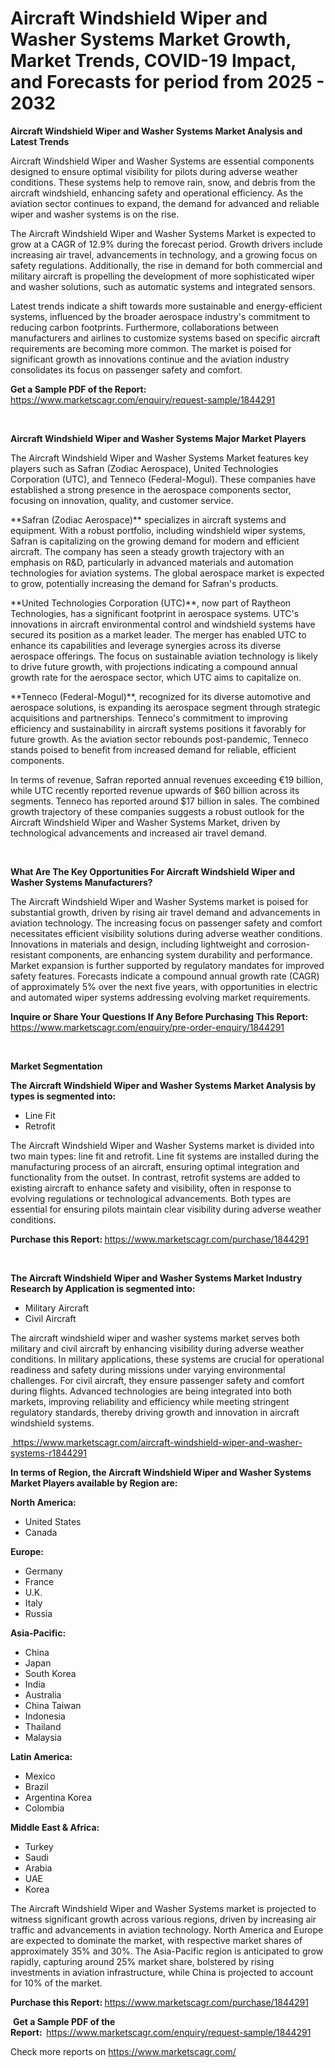 <p><h1>Aircraft Windshield Wiper and Washer Systems Market Growth, Market Trends, COVID-19 Impact, and Forecasts for period from 2025 - 2032</h1></p><p><strong>Aircraft Windshield Wiper and Washer Systems Market Analysis and Latest Trends</strong></p>
<p><p>Aircraft Windshield Wiper and Washer Systems are essential components designed to ensure optimal visibility for pilots during adverse weather conditions. These systems help to remove rain, snow, and debris from the aircraft windshield, enhancing safety and operational efficiency. As the aviation sector continues to expand, the demand for advanced and reliable wiper and washer systems is on the rise. </p><p>The Aircraft Windshield Wiper and Washer Systems Market is expected to grow at a CAGR of 12.9% during the forecast period. Growth drivers include increasing air travel, advancements in technology, and a growing focus on safety regulations. Additionally, the rise in demand for both commercial and military aircraft is propelling the development of more sophisticated wiper and washer solutions, such as automatic systems and integrated sensors. </p><p>Latest trends indicate a shift towards more sustainable and energy-efficient systems, influenced by the broader aerospace industry's commitment to reducing carbon footprints. Furthermore, collaborations between manufacturers and airlines to customize systems based on specific aircraft requirements are becoming more common. The market is poised for significant growth as innovations continue and the aviation industry consolidates its focus on passenger safety and comfort.</p></p>
<p><strong>Get a Sample PDF of the Report:&nbsp;</strong> <a href="https://www.marketscagr.com/enquiry/request-sample/1844291?utm_campaign=2650&utm_medium=2&utm_source=Github&utm_content=ia&utm_term=12042025&utm_id=aircraft-windshield-wiper-and-washer-systems">https://www.marketscagr.com/enquiry/request-sample/1844291</a></p>
<p>&nbsp;</p>
<p><strong>Aircraft Windshield Wiper and Washer Systems Major Market Players</strong></p>
<p><p>The Aircraft Windshield Wiper and Washer Systems Market features key players such as Safran (Zodiac Aerospace), United Technologies Corporation (UTC), and Tenneco (Federal-Mogul). These companies have established a strong presence in the aerospace components sector, focusing on innovation, quality, and customer service.</p><p>**Safran (Zodiac Aerospace)** specializes in aircraft systems and equipment. With a robust portfolio, including windshield wiper systems, Safran is capitalizing on the growing demand for modern and efficient aircraft. The company has seen a steady growth trajectory with an emphasis on R&D, particularly in advanced materials and automation technologies for aviation systems. The global aerospace market is expected to grow, potentially increasing the demand for Safran's products.</p><p>**United Technologies Corporation (UTC)**, now part of Raytheon Technologies, has a significant footprint in aerospace systems. UTC's innovations in aircraft environmental control and windshield systems have secured its position as a market leader. The merger has enabled UTC to enhance its capabilities and leverage synergies across its diverse aerospace offerings. The focus on sustainable aviation technology is likely to drive future growth, with projections indicating a compound annual growth rate for the aerospace sector, which UTC aims to capitalize on.</p><p>**Tenneco (Federal-Mogul)**, recognized for its diverse automotive and aerospace solutions, is expanding its aerospace segment through strategic acquisitions and partnerships. Tenneco's commitment to improving efficiency and sustainability in aircraft systems positions it favorably for future growth. As the aviation sector rebounds post-pandemic, Tenneco stands poised to benefit from increased demand for reliable, efficient components.</p><p>In terms of revenue, Safran reported annual revenues exceeding €19 billion, while UTC recently reported revenue upwards of $60 billion across its segments. Tenneco has reported around $17 billion in sales. The combined growth trajectory of these companies suggests a robust outlook for the Aircraft Windshield Wiper and Washer Systems Market, driven by technological advancements and increased air travel demand.</p></p>
<p>&nbsp;</p>
<p><strong>What Are The Key Opportunities For Aircraft Windshield Wiper and Washer Systems Manufacturers?</strong></p>
<p><p>The Aircraft Windshield Wiper and Washer Systems market is poised for substantial growth, driven by rising air travel demand and advancements in aviation technology. The increasing focus on passenger safety and comfort necessitates efficient visibility solutions during adverse weather conditions. Innovations in materials and design, including lightweight and corrosion-resistant components, are enhancing system durability and performance. Market expansion is further supported by regulatory mandates for improved safety features. Forecasts indicate a compound annual growth rate (CAGR) of approximately 5% over the next five years, with opportunities in electric and automated wiper systems addressing evolving market requirements.</p></p>
<p><strong>Inquire or Share Your Questions If Any Before Purchasing This Report:</strong> <a href="https://www.marketscagr.com/enquiry/pre-order-enquiry/1844291?utm_campaign=2650&utm_medium=2&utm_source=Github&utm_content=ia&utm_term=12042025&utm_id=aircraft-windshield-wiper-and-washer-systems">https://www.marketscagr.com/enquiry/pre-order-enquiry/1844291</a></p>
<p>&nbsp;</p>
<p><strong>Market Segmentation</strong></p>
<p><strong>The Aircraft Windshield Wiper and Washer Systems Market Analysis by types is segmented into:</strong></p>
<p><ul><li>Line Fit</li><li>Retrofit</li></ul></p>
<p><p>The Aircraft Windshield Wiper and Washer Systems market is divided into two main types: line fit and retrofit. Line fit systems are installed during the manufacturing process of an aircraft, ensuring optimal integration and functionality from the outset. In contrast, retrofit systems are added to existing aircraft to enhance safety and visibility, often in response to evolving regulations or technological advancements. Both types are essential for ensuring pilots maintain clear visibility during adverse weather conditions.</p></p>
<p><strong>Purchase this Report:&nbsp;</strong><a href="https://www.marketscagr.com/purchase/1844291?utm_campaign=2650&utm_medium=2&utm_source=Github&utm_content=ia&utm_term=12042025&utm_id=aircraft-windshield-wiper-and-washer-systems">https://www.marketscagr.com/purchase/1844291</a></p>
<p>&nbsp;</p>
<p><strong>The Aircraft Windshield Wiper and Washer Systems Market Industry Research by Application is segmented into:</strong></p>
<p><ul><li>Military Aircraft</li><li>Civil Aircraft</li></ul></p>
<p><p>The aircraft windshield wiper and washer systems market serves both military and civil aircraft by enhancing visibility during adverse weather conditions. In military applications, these systems are crucial for operational readiness and safety during missions under varying environmental challenges. For civil aircraft, they ensure passenger safety and comfort during flights. Advanced technologies are being integrated into both markets, improving reliability and efficiency while meeting stringent regulatory standards, thereby driving growth and innovation in aircraft windshield systems.</p></p>
<p><a href="https://www.marketscagr.com/aircraft-windshield-wiper-and-washer-systems-r1844291?utm_campaign=2650&utm_medium=2&utm_source=Github&utm_content=ia&utm_term=12042025&utm_id=aircraft-windshield-wiper-and-washer-systems">&nbsp;https://www.marketscagr.com/aircraft-windshield-wiper-and-washer-systems-r1844291</a></p>
<p><strong>In terms of Region, the Aircraft Windshield Wiper and Washer Systems Market Players available by Region are:</strong></p>
<p>
    <p> <strong> North America: </strong>
        <ul>
            <li>United States</li>
            <li>Canada</li>
        </ul>
        </p> 
    <p> <strong> Europe: </strong>
        <ul>
            <li>Germany</li>
            <li>France</li>
            <li>U.K.</li>
            <li>Italy</li>
            <li>Russia</li>
        </ul>
        </p> 
    <p> <strong> Asia-Pacific: </strong>
        <ul>
            <li>China</li>
            <li>Japan</li>
            <li>South Korea</li>
            <li>India</li>
            <li>Australia</li>
            <li>China Taiwan</li>
            <li>Indonesia</li>
            <li>Thailand</li>
            <li>Malaysia</li>
        </ul>
        </p> 
    <p> <strong> Latin America: </strong>
        <ul>
            <li>Mexico</li>
            <li>Brazil</li>
            <li>Argentina Korea</li>
            <li>Colombia</li>
        </ul>
        </p> 
    <p> <strong> Middle East & Africa: </strong>
        <ul>
            <li>Turkey</li>
            <li>Saudi</li>
            <li>Arabia</li>
            <li>UAE</li>
            <li>Korea</li>
        </ul>
    </p>
    </p>
<p><p>The Aircraft Windshield Wiper and Washer Systems market is projected to witness significant growth across various regions, driven by increasing air traffic and advancements in aviation technology. North America and Europe are expected to dominate the market, with respective market shares of approximately 35% and 30%. The Asia-Pacific region is anticipated to grow rapidly, capturing around 25% market share, bolstered by rising investments in aviation infrastructure, while China is projected to account for 10% of the market.</p></p>
<p><strong>Purchase this Report: </strong><a href="https://www.marketscagr.com/purchase/1844291?utm_campaign=2650&utm_medium=2&utm_source=Github&utm_content=ia&utm_term=12042025&utm_id=aircraft-windshield-wiper-and-washer-systems">https://www.marketscagr.com/purchase/1844291</a></p>
<p>&nbsp;<strong>Get a Sample PDF of the Report:&nbsp;&nbsp;</strong><a href="https://www.marketscagr.com/enquiry/request-sample/1844291?utm_campaign=2650&utm_medium=2&utm_source=Github&utm_content=ia&utm_term=12042025&utm_id=aircraft-windshield-wiper-and-washer-systems">https://www.marketscagr.com/enquiry/request-sample/1844291</a></p>
<p><strong></strong></p>
<p>Check more reports on <a href="https://www.marketscagr.com/?utm_campaign=2650&utm_medium=2&utm_source=Github&utm_content=ia&utm_term=12042025&utm_id=aircraft-windshield-wiper-and-washer-systems">https://www.marketscagr.com/</a></p>